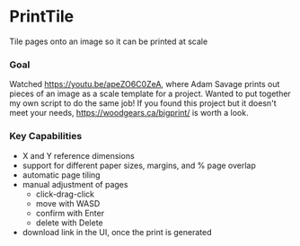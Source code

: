 # PrintTile
Tile pages onto an image so it can be printed at scale

### Goal
Watched https://youtu.be/apeZO6C0ZeA, where Adam Savage prints out pieces of an image as a scale template for a project. Wanted to put together my own script to do the same job! If you found this project but it doesn't meet your needs, https://woodgears.ca/bigprint/ is worth a look.

### Key Capabilities
  * X and Y reference dimensions
  * support for different paper sizes, margins, and % page overlap
  * automatic page tiling
  * manual adjustment of pages
      * click-drag-click
      * move with WASD
      * confirm with Enter
      * delete with Delete
  * download link in the UI, once the print is generated
